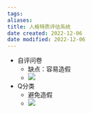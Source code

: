 ```yaml
---
tags: 
aliases: 
title: 人格特质评估系统
date created: 2022-12-06
date modified: 2022-12-06
---
```


  - 自评问卷  
    - 缺点：容易造假  
    - ![](https://xxpic.oss-cn-qingdao.aliyuncs.com/pic/20220220134419.png)  
  - Q分类  
    - 避免造假  
    - ![](https://xxpic.oss-cn-qingdao.aliyuncs.com/pic/20220220134505.png)
